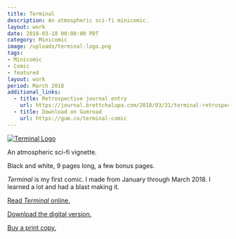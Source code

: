 ```yaml
---
title: Terminal
description: An atmospheric sci-fi minicomic.
layout: work
date: 2018-03-18 00:00:00 PDT
category: Minicomic
image: /uploads/terminal-logo.png
tags:
- Minicomic
- Comic
- featured
layout: work
period: March 2018
additional_links:
  - title: Retrospective journal entry
    url: https://journal.brettchalupa.com/2018/03/31/terminal-retrospective/
  - title: Download on Gumroad
    url: https://gum.co/terminal-comic
---
```


[![Terminal Logo](/uploads/terminal-logo.png)](https://journal.brettchalupa.com/2018/03/18/terminal/)

An atmospheric sci-fi vignette.

Black and white, 9 pages long, a few bonus pages.

_Terminal_ is my first comic. I made from January through March 2018. I
learned a lot and had a blast making it.

[Read _Terminal_ online.](https://journal.brettchalupa.com/2018/03/18/terminal/)

[Download the digital version.](https://brettchalupa.itch.io/terminal)

[Buy a print copy.](http://shop.brettchalupa.com/product/terminal)
